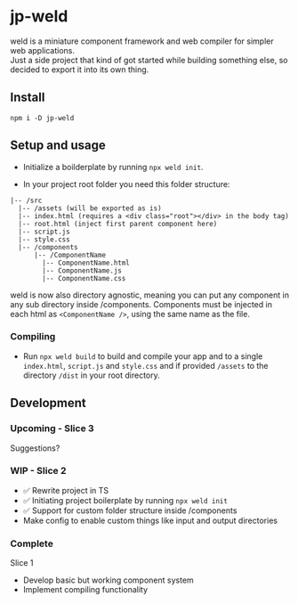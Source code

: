 # jp-weld

weld is a miniature component framework and web compiler for simpler web applications.  
Just a side project that kind of got started while building something else, so decided to export it into its own thing.

## Install

`npm i -D jp-weld`

## Setup and usage

- Initialize a boilderplate by running `npx weld init`.

- In your project root folder you need this folder structure:

```
|-- /src
  |-- /assets (will be exported as is)
  |-- index.html (requires a <div class="root"></div> in the body tag)
  |-- root.html (inject first parent component here)
  |-- script.js
  |-- style.css
  |-- /components
      |-- /ComponentName
        |-- ComponentName.html
        |-- ComponentName.js
        |-- ComponentName.css
```

weld is now also directory agnostic, meaning you can put any component in any sub directory inside /components.
Components must be injected in each html as `<ComponentName />`, using the same name as the file.

### Compiling

- Run `npx weld build` to build and compile your app and to a single `index.html`, `script.js` and `style.css` and if provided `/assets` to the directory `/dist` in your root directory.

## Development

### Upcoming - Slice 3

Suggestions?

### WIP - Slice 2

- ✅ Rewrite project in TS
- ✅ Initiating project boilerplate by running `npx weld init`
- ✅ Support for custom folder structure inside /components
- Make config to enable custom things like input and output directories

### Complete

Slice 1

- Develop basic but working component system
- Implement compiling functionality
